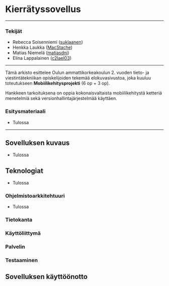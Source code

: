 # Kierrätyssovellus

---------------------------------

### Tekijät

- Rebecca Soisenniemi ([suklaanen](https://github.com/suklaanen))
- Henkka Laukka ([MacStache](https://github.com/MacStache))
- Matias Niemelä ([matiasdni](https://github.com/matiasdni))
- Elina Lappalainen ([c2lael03](https://github.com/c2lael03))

---------------------------------
Tämä arkisto esittelee Oulun ammattikorkeakoulun 2. vuoden tieto- ja viestintätekniikan opiskelijoiden tekemää elokuvasivustoa, joka kuuluu toteutukseen **Mobiilikehitysprojekti** (6 op + 3 op). 

Hankkeen tarkoituksena on oppia kokonaisvaltaista mobiilikehitystä ketteriä menetelmiä sekä versionhallintajärjestelmää käyttäen. 

### Esitysmateriaali

- Tulossa

---------------------------------

## Sovelluksen kuvaus

- Tulossa


## Teknologiat

- Tulossa


### Ohjelmistoarkkitehtuuri

- Tulossa


### Tietokanta

### Käyttöliittymä

### Palvelin

### Testaaminen

## Sovelluksen käyttöönotto

